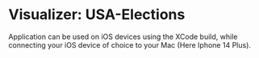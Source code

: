 # Visualizer: USA-Elections

Application can be used on iOS devices using the XCode build, while connecting your iOS device of choice to your Mac (Here Iphone 14 Plus).


